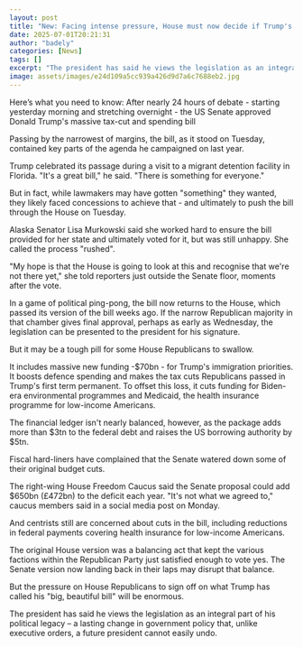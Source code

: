 ```yaml
---
layout: post
title: "New: Facing intense pressure, House must now decide if Trump's bill is good enough"
date: 2025-07-01T20:21:31
author: "badely"
categories: [News]
tags: []
excerpt: "The president has said he views the legislation as an integral part of his political legacy."
image: assets/images/e24d109a5cc939a426d9d7a6c7688eb2.jpg
---
```


Here’s what you need to know: After nearly 24 hours of debate - starting yesterday morning and stretching overnight - the US Senate approved Donald Trump's massive tax-cut and spending bill

Passing by the narrowest of margins, the bill, as it stood on Tuesday, contained key parts of the agenda he campaigned on last year.

Trump celebrated its passage during a visit to a migrant detention facility in Florida.  "It's a great bill," he said. "There is something for everyone."

But in fact, while lawmakers may have gotten "something" they wanted, they likely faced concessions to achieve that - and ultimately to push the bill through the House on Tuesday.

Alaska Senator Lisa Murkowski said she worked hard to ensure the bill provided for her state and ultimately voted for it, but was still unhappy. She called the process "rushed".

"My hope is that the House is going to look at this and recognise that we're not there yet," she told reporters just outside the Senate floor, moments after the vote. 

In a game of political ping-pong, the bill now returns to the House, which passed its version of the bill weeks ago. If the narrow Republican majority in that chamber gives final approval, perhaps as early as Wednesday, the legislation can be presented to the president for his signature.

But it may be a tough pill for some House Republicans to swallow. 

It includes massive new funding -$70bn - for Trump's immigration priorities. It boosts defence spending and makes the tax cuts Republicans passed in Trump's first term permanent. To offset this loss, it cuts funding for Biden-era environmental programmes and Medicaid, the health insurance programme for low-income Americans.

The financial ledger isn't nearly balanced, however, as the package adds more than $3tn to the federal debt and raises the US borrowing authority by $5tn.

Fiscal hard-liners have complained that the Senate watered down some of their original budget cuts. 

The right-wing House Freedom Caucus said the Senate proposal could add $650bn (£472bn) to the deficit each year. "It's not what we agreed to," caucus members said in a social media post on Monday.

And centrists still are concerned about cuts in the bill, including reductions in federal payments covering health insurance for low-income Americans.

The original House version was a balancing act that kept the various factions within the Republican Party just satisfied enough to vote yes. The Senate version now landing back in their laps may disrupt that balance.

But the pressure on House Republicans to sign off on what Trump has called his "big, beautiful bill" will be enormous. 

The president has said he views the legislation as an integral part of his political legacy – a lasting change in government policy that, unlike executive orders, a future president cannot easily undo.

